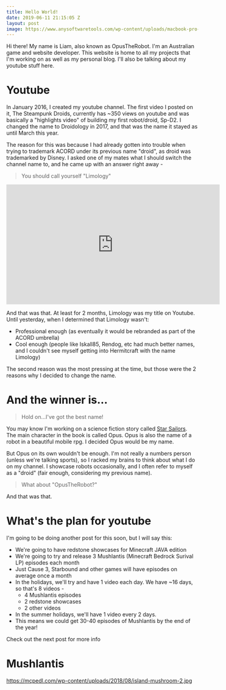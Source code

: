 ```yaml
---
title: Hello World!
date: 2019-06-11 21:15:05 Z
layout: post
image: https://www.anysoftwaretools.com/wp-content/uploads/macbook-pro-monitor-keyboard-iphone.png
---
```


Hi there! My name is Liam, also known as OpusTheRobot. I'm an Australian game and website developer. This website is home to all my projects that I'm working on as well as my personal blog. I'll also be talking about my youtube stuff here.

# Youtube
In January 2016, I created my youtube channel. The first video I posted on it, The Steampunk Droids, currently has ~350 views on youtube and was basically a "highlights video" of building my first robot/droid, Sp-D2. I changed the name to Droidology in 2017, and that was the name it stayed as until March this year.

The reason for this was because I had already gotten into trouble when trying to trademark ACORD under its previous name "droid", as droid was trademarked by Disney. I asked one of my mates what I should switch the channel name to, and he came up with an answer right away -

> You should call yourself "Limology"

<iframe width="560" height="315" src="https://www.youtube.com/embed/DaL0C6QLxyY" frameborder="0" allow="accelerometer; autoplay; encrypted-media; gyroscope; picture-in-picture" allowfullscreen></iframe>

And that was that. At least for 2 months, Limology was my title on Youtube. Until yesterday, when I determined that Limology wasn't:

- Professional enough (as eventually it would be rebranded as part of the ACORD umbrella)
- Cool enough (people like Iskall85, Rendog, etc had much better names, and I couldn't see myself getting into Hermitcraft with the name Limology)

The second reason was the most pressing at the time, but those were the 2 reasons why I decided to change the name.

# And the winner is...

> Hold on...I've got the best name!

You may know I'm working on a science fiction story called [Star Sailors](http://github.com/acord-robotics/starsailors). The main character in the book is called Opus. Opus is also the name of a robot in a beautiful mobile rpg. I decided Opus would be my name.

But Opus on its own wouldn't be enough. I'm not really a numbers person (unless we're talking sports), so I racked my brains to think about what I do on my channel. I showcase robots occasionally, and I often refer to myself as a "droid" (fair enough, considering my previous name). 

> What about "OpusTheRobot?"

And that was that.

# What's the plan for youtube

I'm going to be doing another post for this soon, but I will say this:

- We're going to have redstone showcases for Minecraft JAVA edition
- We're going to try and release 3 Mushlantis (Minecraft Bedrock Surival LP) episodes each month
- Just Cause 3, Starbound and other games will have episodes on average once a month
- In the holidays, we'll try and have 1 video each day. We have ~16 days, so that's 8 videos -
  - 4 Mushlantis episodes
  - 2 redstone showcases
  - 2 other videos
- In the summer holidays, we'll have 1 video every 2 days. 
- This means we could get 30-40 episodes of Mushlantis by the end of the year!

Check out the next post for more info

# Mushlantis
https://mcpedl.com/wp-content/uploads/2018/08/island-mushroom-2.jpg
